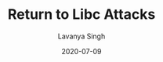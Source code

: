 ---
layout: post
title: "Return to Libc Attacks"
author: "Lavanya Singh"
presenter: "Lavanya Singh"
date:  2020-07-09
categories: [ML, security]
papers:
- name: "On the Expressiveness of Return-into-libc Attacks"
  link: "https://people.engr.ncsu.edu/tkbletsc/pubs/TCRILC.pdf"
---